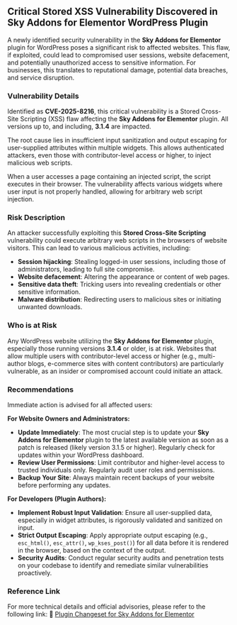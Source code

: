 ## Critical Stored XSS Vulnerability Discovered in Sky Addons for Elementor WordPress Plugin

A newly identified security vulnerability in the **Sky Addons for Elementor** plugin for WordPress poses a significant risk to affected websites. This flaw, if exploited, could lead to compromised user sessions, website defacement, and potentially unauthorized access to sensitive information. For businesses, this translates to reputational damage, potential data breaches, and service disruption.

### Vulnerability Details

Identified as **CVE-2025-8216**, this critical vulnerability is a Stored Cross-Site Scripting (XSS) flaw affecting the **Sky Addons for Elementor** plugin. All versions up to, and including, **3.1.4** are impacted.

The root cause lies in insufficient input sanitization and output escaping for user-supplied attributes within multiple widgets. This allows authenticated attackers, even those with contributor-level access or higher, to inject malicious web scripts.

When a user accesses a page containing an injected script, the script executes in their browser. The vulnerability affects various widgets where user input is not properly handled, allowing for arbitrary web script injection.

### Risk Description

An attacker successfully exploiting this **Stored Cross-Site Scripting** vulnerability could execute arbitrary web scripts in the browsers of website visitors. This can lead to various malicious activities, including:

*   **Session hijacking**: Stealing logged-in user sessions, including those of administrators, leading to full site compromise.
*   **Website defacement**: Altering the appearance or content of web pages.
*   **Sensitive data theft**: Tricking users into revealing credentials or other sensitive information.
*   **Malware distribution**: Redirecting users to malicious sites or initiating unwanted downloads.

### Who is at Risk

Any WordPress website utilizing the **Sky Addons for Elementor** plugin, especially those running versions **3.1.4** or older, is at risk. Websites that allow multiple users with contributor-level access or higher (e.g., multi-author blogs, e-commerce sites with content contributors) are particularly vulnerable, as an insider or compromised account could initiate an attack.

### Recommendations

Immediate action is advised for all affected users:

**For Website Owners and Administrators:**

*   **Update Immediately**: The most crucial step is to update your **Sky Addons for Elementor** plugin to the latest available version as soon as a patch is released (likely version 3.1.5 or higher). Regularly check for updates within your WordPress dashboard.
*   **Review User Permissions**: Limit contributor and higher-level access to trusted individuals only. Regularly audit user roles and permissions.
*   **Backup Your Site**: Always maintain recent backups of your website before performing any updates.

**For Developers (Plugin Authors):**

*   **Implement Robust Input Validation**: Ensure all user-supplied data, especially in widget attributes, is rigorously validated and sanitized on input.
*   **Strict Output Escaping**: Apply appropriate output escaping (e.g., `esc_html()`, `esc_attr()`, `wp_kses_post()`) for all data before it is rendered in the browser, based on the context of the output.
*   **Security Audits**: Conduct regular security audits and penetration tests on your codebase to identify and remediate similar vulnerabilities proactively.

### Reference Link

For more technical details and official advisories, please refer to the following link:
🔗 [Plugin Changeset for Sky Addons for Elementor](https://plugins.trac.wordpress.org/changeset/3334452/)